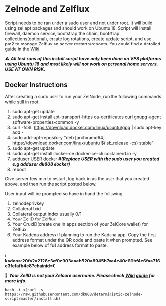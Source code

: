 # Zelnode and Zelflux
Script needs to be ran under a sudo user and not under root. It will build using zel apt packages and should work on Ubuntu 18. Script will install firewall, daemon service, bootstrap the chain, bootstrap collections(optional), create log rotations, create update script, and use pm2 to manage Zelflux on server restarts/reboots. You could find a detailed guide in the [Wiki](https://github.com/dk808/deterministic-zelnode-script/wiki).

:warning: **_All test runs of this install script have only been done on VPS platforms using Ubuntu 18 and most likely will not work on personal home servers. USE AT OWN RISK._** 

## Docker Instructions
After creating a sudo user to run your ZelNode, run the following commands while still in root.

1.  sudo apt-get update
2.  sudo apt-get install apt-transport-https ca-certificates curl gnupg-agent software-properties-common -y
3.  curl -fsSL https://download.docker.com/linux/ubuntu/gpg | sudo apt-key add -
4.  sudo add-apt-repository "deb [arch=amd64] https://download.docker.com/linux/ubuntu $(lsb_release -cs) stable"
5.  sudo apt-get update
6.  sudo apt-get install docker-ce docker-ce-cli containerd.io -y
7.  adduser USER docker        **_#(Replace USER with the sudo user you created e.g adduser dk808 docker)_**
8.  reboot

Give server few min to restart, log back in as the user that you created above, and then run the script posted below.

User input will be prompted so have in hand the following.
1.  zelnodeprivkey
2.  Collateral txid
3.  Collateral output index usually 0/1
4.  Your ZelID for Zelflux
5.  Your CruxID(create one in apps section of your ZelCore wallet) for Zelflux
6.  Your Kadena address if planning to run the Kadena app. Copy the first address format under the QR code and paste it when prompted. See example below of full address format to paste.  

:information_source: **kadena:20fa2a2126c3ef0c903eaeb520a8945b7ae4c40c60bf4c6faa716e3fefafb4c8?chainid=0**  

:memo: **_Your ZelID is not your Zelcore username. Please check [Wiki guide](https://github.com/dk808/deterministic-zelnode-script/wiki) for more info._**

```
bash -i <(curl -s https://raw.githubusercontent.com/dk808/deterministic-zelnode-script/master/install.sh)
```
